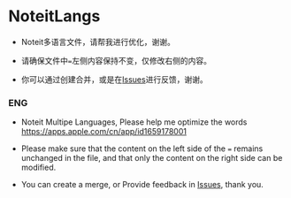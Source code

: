 # NoteitLangs
- Noteit多语言文件，请帮我进行优化，谢谢。

- 请确保文件中`=`左侧内容保持不变，仅修改右侧的内容。

- 你可以通过创建合并，或是在[Issues](https://github.com/oblank/NoteitLangs/issues)进行反馈，谢谢。

### ENG

- Noteit Multipe Languages, Please help me optimize the words https://apps.apple.com/cn/app/id1659178001

- Please make sure that the content on the left side of the `=` remains unchanged in the file, and that only the content on the right side can be modified.

- You can create a merge, or Provide feedback in [Issues](https://github.com/oblank/NoteitLangs/issues), thank you.
